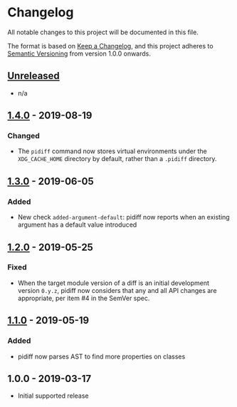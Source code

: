 # Changelog
All notable changes to this project will be documented in this file.

The format is based on [Keep a Changelog](https://keepachangelog.com/en/1.0.0/),
and this project adheres to [Semantic Versioning](https://semver.org/spec/v2.0.0.html)
from version 1.0.0 onwards.

## [Unreleased]

- n/a

## [1.4.0] - 2019-08-19

### Changed

- The `pidiff` command now stores virtual environments under the
  `XDG_CACHE_HOME` directory by default, rather than a `.pidiff` directory.

## [1.3.0] - 2019-06-05

### Added

- New check `added-argument-default`: pidiff now reports when an existing argument
  has a default value introduced

## [1.2.0] - 2019-05-25

### Fixed

- When the target module version of a diff is an initial development version `0.y.z`,
  pidiff now considers that any and all API changes are appropriate, per item #4
  in the SemVer spec.

## [1.1.0] - 2019-05-19

### Added

- pidiff now parses AST to find more properties on classes

## 1.0.0 - 2019-03-17

- Initial supported release


[Unreleased]: https://github.com/rohanpm/pidiff/compare/v1.4.0..HEAD
[1.4.0]: https://github.com/rohanpm/pidiff/compare/v1.3.0..v1.4.0
[1.3.0]: https://github.com/rohanpm/pidiff/compare/v1.2.0..v1.3.0
[1.2.0]: https://github.com/rohanpm/pidiff/compare/v1.1.0..v1.2.0
[1.1.0]: https://github.com/rohanpm/pidiff/compare/v1.0.0..v1.1.0
